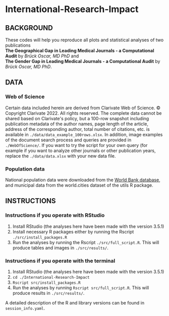 # International-Research-Impact

## BACKGROUND
These codes will help you reproduce all plots and statistical analyses of two publications  
**The Geographical Gap in Leading Medical Journals - a Computational Audit** by *Brück Oscar, MD PhD* and  
**The Gender Gap in Leading Medical Journals - a Computational Audit** by *Brück Oscar, MD PhD*.  


## DATA
### Web of Science
Certain data included herein are derived from Clarivate Web of Science. © Copyright Clarivate 2022. All rights reserved. The complete data cannot be shared based on Clarivate's policy, but a 100-row snapshot including publication metadata of the author names, page length of the article, address of the corresponding author, total number of citations, etc. is available in `./data/data_example_100rows.xlsx`. In addition, image examples of the document search process and queries are provided in `./WebOfScience/`. If you want to try the script for your own query (for example if you want to analyze other journals or other publication years, replace the `./data/data.xlsx` with your new data file.

### Population data
National population data were downloaded from the [World Bank database](https://data.worldbank.org/indicator/SP.POP.TOTL), and municipal data from the world.cities dataset of the utils R package.


## INSTRUCTIONS

### Instructions if you operate with RStudio
1. Install RStudio (the analyses here have been made with the version 3.5.1)
2. Install necessary R packages either by running the Rscript `./src/install_packages.R`
3. Run the analyses by running the Rscript `./src/full_script.R`. This will produce tables and images in `./src/results/`.

### Instructions if you operate with the terminal
1. Install RStudio (the analyses here have been made with the version 3.5.1)
2. `cd ./International-Research-Impact`
3. `Rscript src/install_packages.R`
4. Run the analyses by running `Rscript src/full_script.R`. This will produce results in `./src/results/`.


A detailed description of  the R and library versions can be found in `session_info.yaml`.
